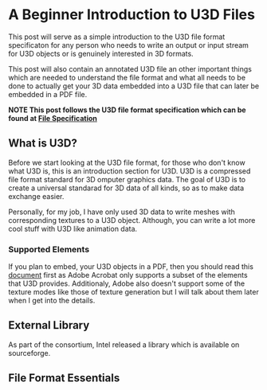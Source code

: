 # A Beginner Introduction to U3D Files

This post will serve as a simple introduction to the U3D file format specificaton for any person who needs to write an output or input stream for U3D objects or is genuinely interested in 3D formats.

This post will also contain an annotated U3D file an other important things which are needed to understand the file format and what all needs to be done to actually get your 3D data embedded into a U3D file that can later be embedded in a PDF file.

**NOTE This post follows the U3D file format specification which can be found at [File Specification](http://www.ecma-international.org/publications/files/ECMA-ST/ECMA-363%204th%20Edition.pdf)**

## What is U3D?

Before we start looking at the U3D file format, for those who don't know what U3D is, this is an introduction section for U3D.
U3D is a compressed file format standard for 3D omputer graphics data.
The goal of U3D is to create a universal standarad for 3D data of all kinds, so as to make data exchange easier.

Personally, for my job, I have only used 3D data to write meshes with corresponding textures to a U3D object. Although, you can write a lot more cool stuff with U3D like animation data.

### Supported Elements

If you plan to embed, your U3D objects in a PDF, then you should read this [document](http://www.adobe.com/content/dam/Adobe/en/devnet/acrobat/pdfs/U3DElements.pdf) first as Adobe Acrobat only supports a subset of the elements that U3D provides. 
Additionaly, Adobe also doesn't support some of the texture modes like those of texture generation but I will talk about them later when I get into the details.

## External Library

As part of the consortium, Intel released a library which is available on sourceforge.

## File Format Essentials
